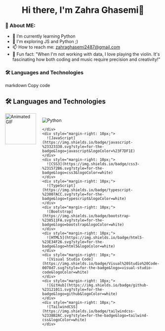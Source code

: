 <h1 align="center">Hi there, I'm Zahra Ghasemi👋</h1>

### 👩 About ME:
- 🌱 I’m currently learning Python
- 💬 I'm exploring JS and Python ;)
- 📫 How to reach me: zahraghasemi2487@gmail.com
- 🎻 Fun fact: "When I'm not working with data, I love playing the violin. It's fascinating how both coding and music require precision and creativity!"


### 🛠️ Languages and Technologies



markdown
Copy code
## 🛠️ Languages and Technologies

<div style="display: flex; align-items: flex-start;">
  <img src="https://user-images.githubusercontent.com/74038190/225813708-98b745f2-7d22-48cf-9150-083f1b00d6c9.gif" alt="Animated GIF" width="100" height="100" style="margin-right: 20px;">
  
  <div style="display: flex; flex-wrap: wrap;">
    <div style="margin-right: 10px;">
      
     
![Python](https://img.shields.io/badge/python-3670A0?style=for-the-badge&logo=python&logoColor=ffdd54)
      
    </div>
    <div style="margin-right: 10px;">
      ![JavaScript](https://img.shields.io/badge/javascript-%23323330.svg?style=for-the-badge&logo=javascript&logoColor=%23F7DF1E)
    </div>
    <div style="margin-right: 10px;">
      ![CSS3](https://img.shields.io/badge/css3-%231572B6.svg?style=for-the-badge&logo=css3&logoColor=white)
    </div>
    <div style="margin-right: 10px;">
      ![TypeScript](https://img.shields.io/badge/typescript-%23007ACC.svg?style=for-the-badge&logo=typescript&logoColor=white)
    </div>
    <div style="margin-right: 10px;">
      ![Bootstrap](https://img.shields.io/badge/bootstrap-%238511FA.svg?style=for-the-badge&logo=bootstrap&logoColor=white)
    </div>
    <div style="margin-right: 10px;">
      ![HTML5](https://img.shields.io/badge/html5-%23E34F26.svg?style=for-the-badge&logo=html5&logoColor=white)
    </div>
    <div style="margin-right: 10px;">
      ![Visual Studio Code](https://img.shields.io/badge/Visual%20Studio%20Code-0078d7.svg?style=for-the-badge&logo=visual-studio-code&logoColor=white)
    </div>
    <div style="margin-right: 10px;">
      ![GitHub](https://img.shields.io/badge/github-%23121011.svg?style=for-the-badge&logo=github&logoColor=white)
    </div>
    <div style="margin-right: 10px;">
      ![TailwindCSS](https://img.shields.io/badge/tailwindcss-%2338B2AC.svg?style=for-the-badge&logo=tailwind-css&logoColor=white)
    </div>
  </div>
</div>



